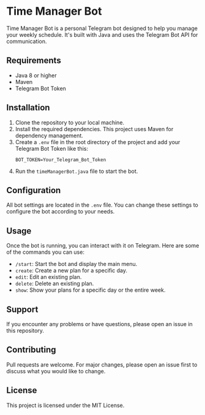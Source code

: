 # Time Manager Bot

Time Manager Bot is a personal Telegram bot designed to help you manage your weekly schedule. It's built with Java and uses the Telegram Bot API for communication.

## Requirements

- Java 8 or higher
- Maven
- Telegram Bot Token

## Installation

1. Clone the repository to your local machine.
2. Install the required dependencies. This project uses Maven for dependency management.
3. Create a `.env` file in the root directory of the project and add your Telegram Bot Token like this:
    ```
    BOT_TOKEN=Your_Telegram_Bot_Token
    ```
4. Run the `timeManagerBot.java` file to start the bot.

## Configuration

All bot settings are located in the `.env` file. You can change these settings to configure the bot according to your needs.

## Usage

Once the bot is running, you can interact with it on Telegram. Here are some of the commands you can use:

- `/start`: Start the bot and display the main menu.
- `create`: Create a new plan for a specific day.
- `edit`: Edit an existing plan.
- `delete`: Delete an existing plan.
- `show`: Show your plans for a specific day or the entire week.

## Support

If you encounter any problems or have questions, please open an issue in this repository.

## Contributing

Pull requests are welcome. For major changes, please open an issue first to discuss what you would like to change.

## License

This project is licensed under the MIT License.
